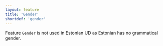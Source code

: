 ```yaml
---
layout: feature
title: 'Gender'
shortdef: 'gender'
---
```


Feature <code>Gender</code> is not used in Estonian UD as Estonian has no grammatical gender.
<!-- Interlanguage links updated Út zář 29 18:40:54 CEST 2020 -->
